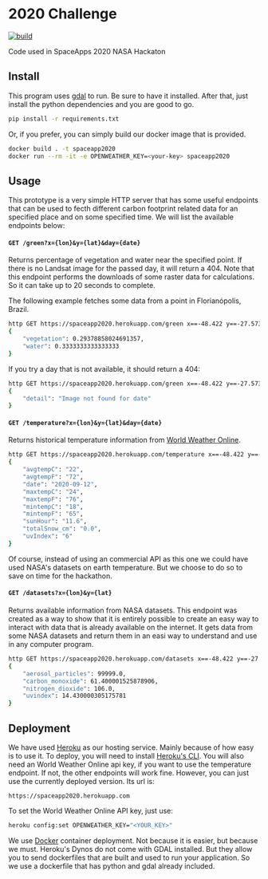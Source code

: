 # 2020 Challenge

[![build](https://github.com/meyer1994/spaceapp2020/actions/workflows/build.yml/badge.svg)](https://github.com/meyer1994/spaceapp2020/actions/workflows/build.yml)

Code used in SpaceApps 2020 NASA Hackaton

## Install

This program uses [gdal][1] to run. Be sure to have it installed. After that,
just install the python dependencies and you are good to go.

```bash
pip install -r requirements.txt
```

Or, if you prefer, you can simply build our docker image that is provided.

```bash
docker build . -t spaceapp2020
docker run --rm -it -e OPENWEATHER_KEY=<your-key> spaceapp2020
```

## Usage

This prototype is a very simple HTTP server that has some useful endpoints that
can be used to fecth different carbon footprint related data for an specified
place and on some specified time. We will list the available endpoints below:

#### `GET /green?x={lon}&y={lat}&day={date}`

Returns percentage of vegetation and water near the specified point. If there
is no Landsat image for the passed day, it will return a 404. Note that this
endpoint performs the downloads of some raster data for calculations. So it can
take up to 20 seconds to complete.

The following example fetches some data from a point in Florianópolis, Brazil.

```bash
http GET https://spaceapp2020.herokuapp.com/green x==-48.422 y==-27.573 day==2020-09-11
{
    "vegetation": 0.29378858024691357,
    "water": 0.3333333333333333
}
```

If you try a day that is not available, it should return a 404:

```bash
http GET https://spaceapp2020.herokuapp.com/green x==-48.422 y==-27.573 day==2020-09-12
{
    "detail": "Image not found for date"
}
```

#### `GET /temperature?x={lon}&y={lat}&day={date}`

Returns historical temperature information from [World Weather Online][2].

```bash
http GET https://spaceapp2020.herokuapp.com/temperature x==-48.422 y==-27.573 day==2020-09-11
{
    "avgtempC": "22",
    "avgtempF": "72",
    "date": "2020-09-12",
    "maxtempC": "24",
    "maxtempF": "76",
    "mintempC": "18",
    "mintempF": "65",
    "sunHour": "11.6",
    "totalSnow_cm": "0.0",
    "uvIndex": "6"
}
```

Of course, instead of using an commercial API as this one we could have used
NASA's datasets on earth temperature. But we choose to do so to save on time
for the hackathon.

#### `GET /datasets?x={lon}&y={lat}`

Returns available information from NASA datasets. This endpoint was created as
a way to show that it is entirely possible to create an easy way to interact
with data that is already available on the internet. It gets data from some
NASA datasets and return them in an easi way to understand and use in any
computer program.

```bash
http GET https://spaceapp2020.herokuapp.com/datasets x==-48.422 y==-27.573
{
    "aerosol_particles": 99999.0,
    "carbon_monoxide": 61.400001525878906,
    "nitrogen_dioxide": 106.0,
    "uvindex": 14.430000305175781
}
```

## Deployment

We have used [Heroku][3] as our hosting service. Mainly because of how easy is
to use it. To deploy, you will need to install [Heroku's CLI][4]. You will also
need an World Weather Online api key, if you want to use the temperature
endpoint. If not, the other endpoints will work fine. However, you can just use
the currently deployed version. Its url is:

```
https://spaceapp2020.herokuapp.com
```

To set the World Weather Online API key, just use:

```bash
heroku config:set OPENWEATHER_KEY="<YOUR_KEY>"
```

We use [Docker][5] container deployment. Not because it is easier, but because
we must. Heroku's Dynos do not come with GDAL installed. But they allow you to
send dockerfiles that are built and used to run your application. So we use a
dockerfile that has python and gdal already included.


[1]: https://gdal.org/
[2]: https://worldweatheronline.com/
[3]: https://heroku.com/
[4]: https://devcenter.heroku.com/articles/heroku-cli
[5]: https://docker.com/
